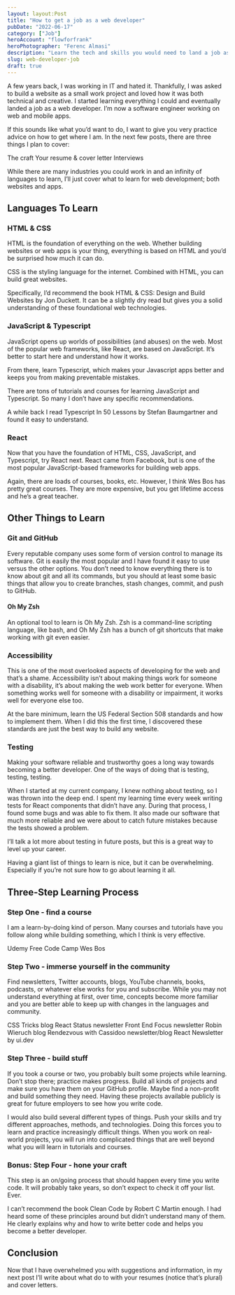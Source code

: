 ```yaml
---
layout: layout:Post
title: "How to get a job as a web developer"
pubDate: "2022-06-17"
category: ["Job"]
heroAccount: "flowforfrank"
heroPhotographer: "Ferenc Almasi"
description: "Learn the tech and skills you would need to land a job as a web developer in 2022."
slug: web-developer-job
draft: true
---
```


A few years back, I was working in IT and hated it. Thankfully, I was asked to build a website as a small work project and loved how it was both technical and creative. I started learning everything I could and eventually landed a job as a web developer. I’m now a software engineer working on web and mobile apps.

If this sounds like what you’d want to do, I want to give you very practice advice on how to get where I am. In the next few posts, there are three things I plan to cover:

The craft
Your resume & cover letter
Interviews

While there are many industries you could work in and an infinity of languages to learn, I’ll just cover what to learn for web development; both websites and apps.

## Languages To Learn

### HTML & CSS

HTML is the foundation of everything on the web. Whether building websites or web apps is your thing, everything is based on HTML and you’d be surprised how much it can do.

CSS is the styling language for the internet. Combined with HTML, you can build great websites.

Specifically, I’d recommend the book HTML & CSS: Design and Build Websites by Jon Duckett. It can be a slightly dry read but gives you a solid understanding of these foundational web technologies.

### JavaScript & Typescript

JavaScript opens up worlds of possibilities (and abuses) on the web. Most of the popular web frameworks, like React, are based on JavaScript. It’s better to start here and understand how it works.

From there, learn Typescript, which makes your Javascript apps better and keeps you from making preventable mistakes.

There are tons of tutorials and courses for learning JavaScript and Typescript. So many I don’t have any specific recommendations.

A while back I read Typescript In 50 Lessons by Stefan Baumgartner and found it easy to understand.

### React

Now that you have the foundation of HTML, CSS, JavaScript, and Typescript, try React next. React came from Facebook, but is one of the most popular JavaScript-based frameworks for building web apps.

Again, there are loads of courses, books, etc. However, I think Wes Bos has pretty great courses. They are more expensive, but you get lifetime access and he’s a great teacher.

## Other Things to Learn

### Git and GitHub

Every reputable company uses some form of version control to manage its software. Git is easily the most popular and I have found it easy to use versus the other options. You don’t need to know everything there is to know about git and all its commands, but you should at least some basic things that allow you to create branches, stash changes, commit, and push to GitHub.

#### Oh My Zsh

An optional tool to learn is Oh My Zsh. Zsh is a command-line scripting language, like bash, and Oh My Zsh has a bunch of git shortcuts that make working with git even easier.

### Accessibility

This is one of the most overlooked aspects of developing for the web and that’s a shame. Accessibility isn’t about making things work for someone with a disability, it’s about making the web work better for everyone. When something works well for someone with a disability or impairment, it works well for everyone else too.

At the bare minimum, learn the US Federal Section 508 standards and how to implement them. When I did this the first time, I discovered these standards are just the best way to build any website.

### Testing

Making your software reliable and trustworthy goes a long way towards becoming a better developer. One of the ways of doing that is testing, testing, testing.

When I started at my current company, I knew nothing about testing, so I was thrown into the deep end. I spent my learning time every week writing tests for React components that didn’t have any. During that process, I found some bugs and was able to fix them. It also made our software that much more reliable and we were about to catch future mistakes because the tests showed a problem.

I’ll talk a lot more about testing in future posts, but this is a great way to level up your career.

Having a giant list of things to learn is nice, but it can be overwhelming. Especially if you’re not sure how to go about learning it all.

## Three-Step Learning Process

### Step One - find a course

I am a learn-by-doing kind of person. Many courses and tutorials have you follow along while building something, which I think is very effective.

Udemy
Free Code Camp
Wes Bos

### Step Two - immerse yourself in the community

Find newsletters, Twitter accounts, blogs, YouTube channels, books, podcasts, or whatever else works for you and subscribe. While you may not understand everything at first, over time, concepts become more familiar and you are better able to keep up with changes in the languages and community.

CSS Tricks blog
React Status newsletter
Front End Focus newsletter
Robin Wieruch blog
Rendezvous with Cassidoo newsletter/blog
React Newsletter by ui.dev

### Step Three - build stuff

If you took a course or two, you probably built some projects while learning. Don’t stop there; practice makes progress. Build all kinds of projects and make sure you have them on your GitHub profile. Maybe find a non-profit and build something they need. Having these projects available publicly is great for future employers to see how you write code.

I would also build several different types of things. Push your skills and try different approaches, methods, and technologies. Doing this forces you to learn and practice increasingly difficult things. When you work on real-world projects, you will run into complicated things that are well beyond what you will learn in tutorials and courses.

### Bonus: Step Four - hone your craft

This step is an on/going process that should happen every time you write code. It will probably take years, so don’t expect to check it off your list. Ever.

I can’t recommend the book Clean Code by Robert C Martin enough. I had heard some of these principles around but didn’t understand many of them. He clearly explains why and how to write better code and helps you become a better developer.

## Conclusion

Now that I have overwhelmed you with suggestions and information, in my next post I’ll write about what do to with your resumes (notice that’s plural) and cover letters.
